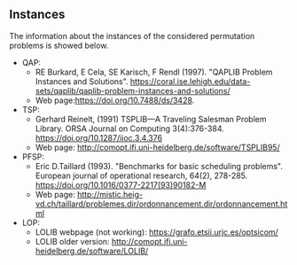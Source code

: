 ## Instances

The information about the instances of the considered permutation problems is showed below.

- QAP: 
  - RE Burkard, E Cela, SE Karisch, F Rendl (1997). "QAPLIB Problem Instances and Solutions". https://coral.ise.lehigh.edu/data-sets/qaplib/qaplib-problem-instances-and-solutions/
  - Web page:https://doi.org/10.7488/ds/3428.
- TSP:
  - Gerhard Reinelt, (1991) TSPLIB—A Traveling Salesman Problem Library. ORSA Journal on Computing 3(4):376-384. https://doi.org/10.1287/ijoc.3.4.376
  - Web page: http://comopt.ifi.uni-heidelberg.de/software/TSPLIB95/
- PFSP:
  - Eric D.Taillard (1993). "Benchmarks for basic scheduling problems". European journal of operational research, 64(2), 278-285. https://doi.org/10.1016/0377-2217(93)90182-M
  - Web page: http://mistic.heig-vd.ch/taillard/problemes.dir/ordonnancement.dir/ordonnancement.html
- LOP:
  - LOLIB webpage (not working): https://grafo.etsii.urjc.es/optsicom/
  - LOLIB older version: http://comopt.ifi.uni-heidelberg.de/software/LOLIB/